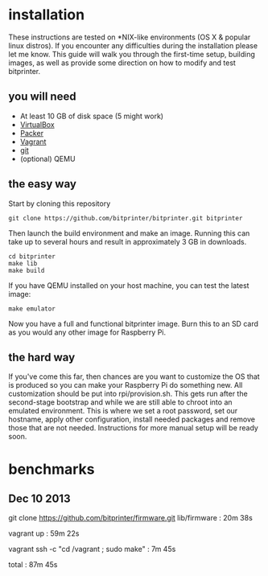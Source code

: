 installation
============

These instructions are tested on *NIX-like environments (OS X & popular linux
distros). If you encounter any difficulties during the installation please let
me know. This guide will walk you through the first-time setup, building images,
as well as provide some direction on how to modify and test bitprinter.


you will need
-------------

* At least 10 GB of disk space (5 might work)
* [VirtualBox](https://www.virtualbox.org/wiki/Downloads)
* [Packer](http://www.packer.io/downloads.html)
* [Vagrant](http://www.vagrantup.com/downloads.html)
* [git](http://git-scm.com/downloads)
* (optional) QEMU


the easy way
------------
Start by cloning this repository

    git clone https://github.com/bitprinter/bitprinter.git bitprinter

Then launch the build environment and make an image. Running this can take up to
several hours and result in approximately 3 GB in downloads.

    cd bitprinter
    make lib
    make build

If you have QEMU installed on your host machine, you can test the latest image:

    make emulator

Now you have a full and functional bitprinter image. Burn this to an SD card as
you would any other image for Raspberry Pi.


the hard way
------------

If you've come this far, then chances are you want to customize the OS that is
produced so you can make your Raspberry Pi do something new. All customization
should be put into rpi/provision.sh. This gets run after the second-stage
bootstrap and while we are still able to chroot into an emulated environment.
This is where we set a root password, set our hostname, apply other
configuration, install needed packages and remove those that are not needed.
Instructions for more manual setup will be ready soon.


benchmarks
==========

Dec 10 2013
-----------

git clone https://github.com/bitprinter/firmware.git lib/firmware   : 20m 38s

vagrant up                                                          : 59m 22s

vagrant ssh -c "cd /vagrant ; sudo make"                            : 7m 45s

total                                                               : 87m 45s
